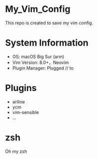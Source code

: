 # My_Vim_Config
This repo is created to save my vim config.

# System Information
- OS: macOS Big Sur (arm)
- Vim Version: 8.0+，Neovim
- Plugin Manager: Plugged // to 

# Plugins
- ariline
- ycm
- vim-sensible
- ...

# zsh
Oh my zsh
